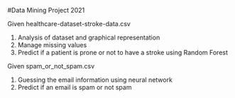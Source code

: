 #Data Mining Project 2021

Given healthcare-dataset-stroke-data.csv 
1. Analysis of dataset and graphical representation
2. Manage missing values
3. Predict if a patient is prone or not to have a stroke using Random Forest

Given spam_or_not_spam.csv
1. Guessing the email information using neural network
2. Predict if an email is spam or not spam

